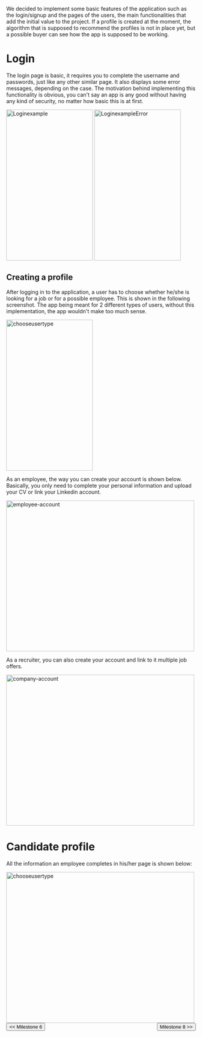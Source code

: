 We decided to implement some basic features of the application such as the login/signup and the pages of the users, the main functionalities that add the initial value to the project. If a profile is created at the moment, the algorithm that is supposed to recommend the profiles is not in place yet, but a possible buyer can see how the app is supposed to be working.


# Login
The login page is basic, it requires you to complete the username and passwords, just like any other similar page. It also displays some error messages, depending on the case. The motivation behind implementing this functionality is obvious, you can't say an app is any good without having any kind of security, no matter how basic this is at first.
<div id='soloImg'>
    <img src="/connect.github.io/images/MVP/login.png" alt="Loginexample" height="400" width="230">
    <img src="/connect.github.io/images/MVP/login-error.png" alt="LoginexampleError" height="400" width="230">
<div>


## Creating a profile
After logging in to the application, a user has to choose whether he/she is looking for a job or for a possible employee. This is shown in the following screenshot. The app being meant for 2 different types of users, without this implementation, the app wouldn't make too much sense.
<div id="soloImg">
  <img src="/connect.github.io/images/MVP/choose-profile-type.png" alt="chooseusertype" height="400" width="230">
</div>


As an employee, the way you can create your account is shown below. Basically, you only need to complete your personal information and upload your CV or link your Linkedin account.
<div id="soloImg">
  <img src="/connect.github.io/images/MVP/create-employee-account.png" alt="employee-account" height="400" width="500">
</div>


As a recruiter, you can also create your account and link to it multiple job offers.
<div id="soloImg">
  <img src="/connect.github.io/images/MVP/create-company-account.png" alt="company-account" height="400" width="500">
</div>


# Candidate profile
All the information an employee completes in his/her page is shown below:
<div id="soloImg">
  <img src="/connect.github.io/images/MVP/candidate-profile.png" alt="chooseusertype" height="400" width="500">
</div>


<div style="display:inline; float:left">
<input type="button" class="button" value="<< Milestone 6" onclick="window.location.href='milestone6.html'" />
</div>
<div style="display:inline; float:right">
<input type="button" class="button" value="Milestone 8 >>" onclick="window.location.href='milestone8.html'" />
</div>
